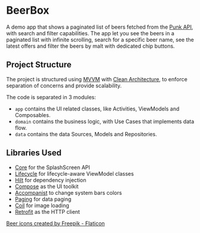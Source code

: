 # BeerBox

A demo app that shows a paginated list of beers fetched from the [Punk API](https://punkapi.com/documentation/v2), with search and filter capabilities.
The app let you see the beers in a paginated list with infinite scrolling, search for a specific beer name, see the latest offers and filter the beers by malt with dedicated chip buttons.

Project Structure
-----------------
The project is structured using [MVVM](https://developer.android.com/jetpack/guide) with [Clean Architecture](https://blog.cleancoder.com/uncle-bob/2012/08/13/the-clean-architecture.html), to enforce separation of concerns and provide scalability.

The code is separated in 3 modules:
* `app` contains the UI related classes, like Activities, ViewModels and Composables.
* `domain` contains the business logic, with Use Cases that implements data flow.
* `data` contains the data Sources, Models and Repositories.

Libraries Used
--------------
* [Core](https://developer.android.com/jetpack/androidx/releases/core) for the SplashScreen API
* [Lifecycle](https://developer.android.com/jetpack/androidx/releases/lifecycle) for lifecycle-aware ViewModel classes
* [Hilt](https://developer.android.com/training/dependency-injection/hilt-android) for dependency injection
* [Compose](https://developer.android.com/jetpack/compose) as the UI toolkit
* [Accompanist](https://google.github.io/accompanist/) to change system bars colors
* [Paging](https://developer.android.com/topic/libraries/architecture/paging/v3-overview) for data paging
* [Coil](https://coil-kt.github.io/coil/) for image loading
* [Retrofit](https://square.github.io/retrofit/) as the HTTP client

<a href="https://www.flaticon.com/free-icons/beer" title="beer icons">Beer icons created by Freepik - Flaticon</a>
